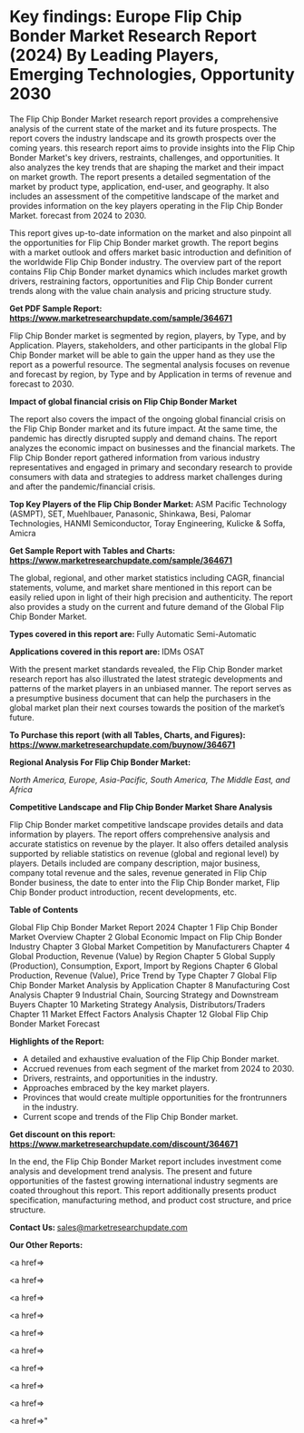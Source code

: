 # Key findings: Europe Flip Chip Bonder Market Research Report (2024) By Leading Players, Emerging Technologies, Opportunity 2030

The Flip Chip Bonder Market research report provides a comprehensive analysis of the current state of the market and its future prospects. The report covers the industry landscape and its growth prospects over the coming years. this research report aims to provide insights into the Flip Chip Bonder Market's key drivers, restraints, challenges, and opportunities. It also analyzes the key trends that are shaping the market and their impact on market growth. The report presents a detailed segmentation of the market by product type, application, end-user, and geography. It also includes an assessment of the competitive landscape of the market and provides information on the key players operating in the Flip Chip Bonder Market. forecast from 2024 to 2030.

This report gives up-to-date information on the market and also pinpoint all the opportunities for Flip Chip Bonder market growth. The report begins with a market outlook and offers market basic introduction and definition of the worldwide Flip Chip Bonder industry. The overview part of the report contains Flip Chip Bonder market dynamics which includes market growth drivers, restraining factors, opportunities and Flip Chip Bonder current trends along with the value chain analysis and pricing structure study.

<strong><b>Get PDF Sample Report: <a href=https://www.marketresearchupdate.com/sample/364671>https://www.marketresearchupdate.com/sample/364671</a></b></strong>

Flip Chip Bonder market is segmented by region, players, by Type, and by Application. Players, stakeholders, and other participants in the global Flip Chip Bonder market will be able to gain the upper hand as they use the report as a powerful resource. The segmental analysis focuses on revenue and forecast by region, by Type and by Application in terms of revenue and forecast to 2030.

<strong><b>Impact of global financial crisis on Flip Chip Bonder Market</b></strong>

The report also covers the impact of the ongoing global financial crisis on the Flip Chip Bonder market and its future impact. At the same time, the pandemic has directly disrupted supply and demand chains. The report analyzes the economic impact on businesses and the financial markets. The Flip Chip Bonder report gathered information from various industry representatives and engaged in primary and secondary research to provide consumers with data and strategies to address market challenges during and after the pandemic/financial crisis.

<strong><b>Top Key Players of the Flip Chip Bonder Market:
</b></strong>ASM Pacific Technology (ASMPT), SET, Muehlbauer, Panasonic, Shinkawa, Besi, Palomar Technologies, HANMI Semiconductor, Toray Engineering, Kulicke & Soffa, Amicra<strong><b>
</b></strong>

<strong><b>Get Sample Report with Tables and Charts: <a href=https://www.marketresearchupdate.com/sample/364671>https://www.marketresearchupdate.com/sample/364671</a></b></strong>

The global, regional, and other market statistics including CAGR, financial statements, volume, and market share mentioned in this report can be easily relied upon in light of their high precision and authenticity. The report also provides a study on the current and future demand of the Global Flip Chip Bonder Market.

<strong><b>Types covered in this report are:
</b></strong>Fully Automatic
Semi-Automatic<strong><b>
</b></strong>

<strong><b>Applications covered in this report are:
</b></strong>IDMs
OSAT<strong><b>
</b></strong>

With the present market standards revealed, the Flip Chip Bonder market research report has also illustrated the latest strategic developments and patterns of the market players in an unbiased manner. The report serves as a presumptive business document that can help the purchasers in the global market plan their next courses towards the position of the market’s future.

<strong><b>To Purchase this report (with all Tables, Charts, and Figures): <a href=https://www.marketresearchupdate.com/buynow/364671>https://www.marketresearchupdate.com/buynow/364671</a></b></strong>

<strong><b>Regional Analysis For Flip Chip Bonder Market:</b></strong>

<em><i>North America, Europe, Asia-Pacific, South America, The Middle East, and Africa</i></em>

<strong><b>Competitive Landscape and Flip Chip Bonder Market Share Analysis</b></strong>

Flip Chip Bonder market competitive landscape provides details and data information by players. The report offers comprehensive analysis and accurate statistics on revenue by the player. It also offers detailed analysis supported by reliable statistics on revenue (global and regional level) by players. Details included are company description, major business, company total revenue and the sales, revenue generated in Flip Chip Bonder business, the date to enter into the Flip Chip Bonder market, Flip Chip Bonder product introduction, recent developments, etc.

<strong><b>Table of Contents</b></strong>

Global Flip Chip Bonder Market Report 2024
Chapter 1 Flip Chip Bonder Market Overview
Chapter 2 Global Economic Impact on Flip Chip Bonder Industry
Chapter 3 Global Market Competition by Manufacturers
Chapter 4 Global Production, Revenue (Value) by Region
Chapter 5 Global Supply (Production), Consumption, Export, Import by Regions
Chapter 6 Global Production, Revenue (Value), Price Trend by Type
Chapter 7 Global Flip Chip Bonder Market Analysis by Application
Chapter 8 Manufacturing Cost Analysis
Chapter 9 Industrial Chain, Sourcing Strategy and Downstream Buyers
Chapter 10 Marketing Strategy Analysis, Distributors/Traders
Chapter 11 Market Effect Factors Analysis
Chapter 12 Global Flip Chip Bonder Market Forecast

<strong><b>Highlights of the Report:</b></strong>

- A detailed and exhaustive evaluation of the Flip Chip Bonder market.
- Accrued revenues from each segment of the market from 2024 to 2030.
- Drivers, restraints, and opportunities in the industry.
- Approaches embraced by the key market players.
- Provinces that would create multiple opportunities for the frontrunners in the industry.
- Current scope and trends of the Flip Chip Bonder market.

<strong><b>Get discount on this report: <a href=https://www.marketresearchupdate.com/discount/364671>https://www.marketresearchupdate.com/discount/364671</a></b></strong>

In the end, the Flip Chip Bonder Market report includes investment come analysis and development trend analysis. The present and future opportunities of the fastest growing international industry segments are coated throughout this report. This report additionally presents product specification, manufacturing method, and product cost structure, and price structure.

<strong><b>Contact Us:
</b></strong>sales@marketresearchupdate.com

<strong>Our Other Reports:</strong>

<a href=></a>

<a href=></a>

<a href=></a>

<a href=></a>

<a href=></a>

<a href=></a>

<a href=></a>

<a href=></a>

<a href=></a>

<a href=></a>"
